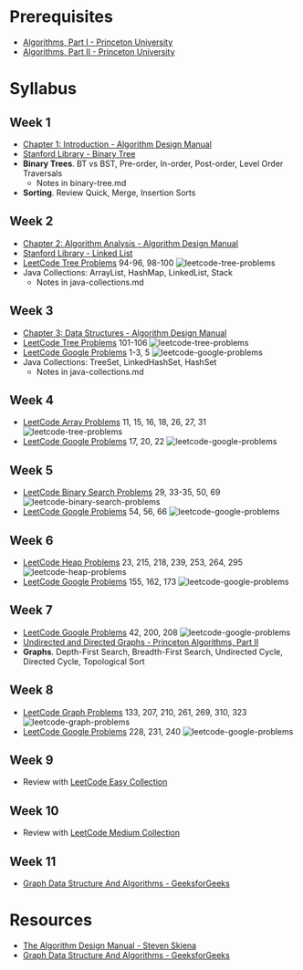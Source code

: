# Prerequisites
* [Algorithms, Part I - Princeton University](https://www.coursera.org/learn/algorithms-part1)
* [Algorithms, Part II - Princeton University](https://www.coursera.org/learn/algorithms-part2)
# Syllabus
## Week 1
* [Chapter 1: Introduction - Algorithm Design Manual](https://www.amazon.com/Algorithm-Design-Manual-Steven-Skiena/dp/1849967202/)
* [Stanford Library - Binary Tree](http://cslibrary.stanford.edu/110/BinaryTrees.html)
* **Binary Trees**. BT vs BST, Pre-order, In-order, Post-order, Level Order Traversals
	* Notes in binary-tree.md
* **Sorting**. Review Quick, Merge, Insertion Sorts
## Week 2
* [Chapter 2: Algorithm Analysis - Algorithm Design Manual](https://www.amazon.com/Algorithm-Design-Manual-Steven-Skiena/dp/1849967202/)
* [Stanford Library - Linked List](http://cslibrary.stanford.edu/103/LinkedListBasics.pdf)
* [LeetCode Tree Problems](https://leetcode.com/tag/tree/) 94-96, 98-100
![leetcode-tree-problems](https://github.com/jguamie/practice-problems/blob/master/images/leetcode-tree.png)
* Java Collections: ArrayList, HashMap, LinkedList, Stack
	* Notes in java-collections.md
## Week 3
* [Chapter 3: Data Structures - Algorithm Design Manual](https://www.amazon.com/Algorithm-Design-Manual-Steven-Skiena/dp/1849967202/)
* [LeetCode Tree Problems](https://leetcode.com/tag/tree/) 101-106
![leetcode-tree-problems](https://github.com/jguamie/practice-problems/blob/master/images/leetcode-tree-2.png)
* [LeetCode Google Problems](https://leetcode.com/company/google/) 1-3, 5
![leetcode-google-problems](https://github.com/jguamie/practice-problems/blob/master/images/leetcode-google.png)
* Java Collections: TreeSet, LinkedHashSet, HashSet
	* Notes in java-collections.md
## Week 4
* [LeetCode Array Problems](https://leetcode.com/tag/array/) 11, 15, 16, 18, 26, 27, 31
![leetcode-tree-problems](https://github.com/jguamie/practice-problems/blob/master/images/leetcode-array.png)
* [LeetCode Google Problems](https://leetcode.com/problemset/top-google-questions/) 17, 20, 22
![leetcode-google-problems](https://github.com/jguamie/practice-problems/blob/master/images/leetcode-google-2.png)
## Week 5
* [LeetCode Binary Search Problems](https://leetcode.com/tag/binary-search/) 29, 33-35, 50, 69
![leetcode-binary-search-problems](https://github.com/jguamie/practice-problems/blob/master/images/leetcode-binary-search.png)
* [LeetCode Google Problems](https://leetcode.com/problemset/top-google-questions/) 54, 56, 66
![leetcode-google-problems](https://github.com/jguamie/practice-problems/blob/master/images/leetcode-google-3.png)
## Week 6
* [LeetCode Heap Problems](https://leetcode.com/tag/heap/) 23, 215, 218, 239, 253, 264, 295
![leetcode-heap-problems](https://github.com/jguamie/practice-problems/blob/master/images/leetcode-heap.png)
* [LeetCode Google Problems](https://leetcode.com/problemset/top-google-questions/) 155, 162, 173
![leetcode-google-problems](https://github.com/jguamie/practice-problems/blob/master/images/leetcode-google-4.png)
## Week 7
* [LeetCode Google Problems](https://leetcode.com/problemset/top-google-questions/) 42, 200, 208
![leetcode-google-problems](https://github.com/jguamie/practice-problems/blob/master/images/leetcode-google-5.png)
* [Undirected and Directed Graphs - Princeton Algorithms, Part II](https://www.coursera.org/learn/algorithms-part2)
* **Graphs**. Depth-First Search, Breadth-First Search, Undirected Cycle, Directed Cycle, Topological Sort
## Week 8
* [LeetCode Graph Problems](https://leetcode.com/tag/graph/) 133, 207, 210, 261, 269, 310, 323
![leetcode-graph-problems](https://github.com/jguamie/practice-problems/blob/master/images/leetcode-graph.png)
* [LeetCode Google Problems](https://leetcode.com/problemset/top-google-questions/) 228, 231, 240
![leetcode-google-problems](https://github.com/jguamie/practice-problems/blob/master/images/leetcode-google-6.png)
## Week 9
* Review with [LeetCode Easy Collection](https://leetcode.com/explore/featured/card/top-interview-questions-easy/)
## Week 10
* Review with [LeetCode Medium Collection](https://leetcode.com/explore/interview/card/top-interview-questions-medium/)
## Week 11
* [Graph Data Structure And Algorithms - GeeksforGeeks](https://www.geeksforgeeks.org/graph-data-structure-and-algorithms/)
# Resources
* [The Algorithm Design Manual - Steven Skiena](https://www.amazon.com/Algorithm-Design-Manual-Steven-Skiena/dp/1849967202/)
* [Graph Data Structure And Algorithms - GeeksforGeeks](https://www.geeksforgeeks.org/graph-data-structure-and-algorithms/)

